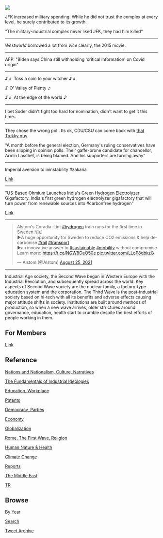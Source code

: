 <img src="https://drive.google.com/uc?export=view&id=1B2wf9R7AMH1d7Vw6e2mucLbIQ5NSjir7"/>

JFK increased military spending. While he did not trust the complex at
every level, he surely contributed to its growth.

"The military-industrial complex never liked JFK, they had him killed"

---

*Westworld* borrowed a lot from *Vice* clearly, the 2015 movie.

---

AFP: "Biden says China still withholding 'critical information' on Covid origin"

---

♪♬ Toss a coin to your witcher ♪♬

♪ O' Valley of Plenty ♬

♪♬ At the edge of the world ♪

---

I bet Soder didn't fight too hard for nomination, didn't want to
get it this time..

---

They chose the wrong pol.. Its ok, CDU/CSU can come back with [that Trekky guy](https://www.bbc.com/news/world-europe-56614052)

"A month before the general election, Germany's ruling conservatives
have been slipping in opinion polls. Their gaffe-prone candidate for
chancellor, Armin Laschet, is being blamed. And his supporters are
turning away"

---

Imperial aversion to ininstability \#zakaria

[Link](https://youtu.be/-9n4m7VhYXU?t=67)

---

"US-Based Ohmium Launches India's Green Hydrogen Electrolyzer
Gigafactory. India's first green hydrogen electrolyzer gigafactory
that will turn power from renewable sources into #carbonfree hydrogen"

[Link](https://bit.ly/3yn3DEA)

---

<blockquote class="twitter-tweet"><p lang="en" dir="ltr">Alstom&#39;s Coradia iLint <a href="https://twitter.com/hashtag/hydrogen?src=hash&amp;ref_src=twsrc%5Etfw">#hydrogen</a> train runs for the first time in Sweden 🇸🇪<br>▶️A huge opportunity for Sweden to reduce CO2 emissions &amp; help decarbonise <a href="https://twitter.com/hashtag/rail?src=hash&amp;ref_src=twsrc%5Etfw">#rail</a> <a href="https://twitter.com/hashtag/transport?src=hash&amp;ref_src=twsrc%5Etfw">#transport</a> <br>▶️an innovative answer to <a href="https://twitter.com/hashtag/sustainable?src=hash&amp;ref_src=twsrc%5Etfw">#sustainable</a> <a href="https://twitter.com/hashtag/mobility?src=hash&amp;ref_src=twsrc%5Etfw">#mobility</a> without compromise<br>Learn more: <a href="https://t.co/NGW8OeO50e">https://t.co/NGW8OeO50e</a> <a href="https://t.co/LLoP8qbkzG">pic.twitter.com/LLoP8qbkzG</a></p>&mdash; Alstom (@Alstom) <a href="https://twitter.com/Alstom/status/1430410498877665280?ref_src=twsrc%5Etfw">August 25, 2021</a></blockquote> <script async src="https://platform.twitter.com/widgets.js" charset="utf-8"></script>

---

Industrial Age society, the Second Wave began in Western Europe with
the Industrial Revolution, and subsequently spread across the
world. Key aspects of Second Wave society are the nuclear family, a
factory-type education system and the corporation. The Third Wave is
the post-industrial society based on hi-tech with all its benefits and
adverse effects causing major attitude shifts in society. Institutions
are built around methods of production, so when a new wave arrives,
older structures around governance, education, health start to crumble
despite the best efforts of people working in them.

## For Members

[Link](https://thirdwave-members.herokuapp.com)

## Reference

[Nations and Nationalism, Culture, Narratives](/2013/02/nations-and-nationalism.md)

[The Fundamentals of Industrial Ideologies](/2011/04/fundamentals-of-industrial-ideologies.md)

[Education, Workplace](2017/09/education-workplace.md)

[Patents](/2018/09/patents.md)

[Democracy, Parties](/2016/11/democracy.md)

[Economy](/2018/05/economy.md)

[Globalization](/2018/09/globalization.md)

[Rome, The First Wave, Religion](/2017/12/rome.md)

[Human Nature & Health](/2020/07/human-nature.md)

[Climate Change](/2018/12/climate.md)

[Reports](/2019/05/reports.md)

[The Middle East](/2019/07/middleeast.md)

[TR](../tr)

## Browse

[By Year](years.md)

[Search](search.html)

[Tweet Archive](/tweets/README.md)


